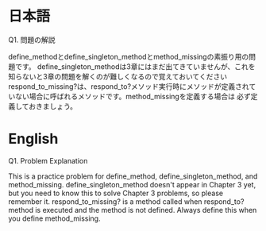 # 日本語

Q1. 問題の解説

define_methodとdefine_singleton_methodとmethod_missingの素振り用の問題です。
define_singleton_methodは3章にはまだ出てきていませんが、これを知らないと3章の問題を解くのが難しくなるので覚えておいてください
respond_to_missing?は、respond_to?メソッド実行時にメソッドが定義されていない場合に呼ばれるメソッドです。method_missingを定義する場合は
必ず定義しておきましょう。

# English

Q1. Problem Explanation

This is a practice problem for define_method, define_singleton_method, and method_missing.
define_singleton_method doesn't appear in Chapter 3 yet, but you need to know this to solve Chapter 3 problems, so please remember it.
respond_to_missing? is a method called when respond_to? method is executed and the method is not defined. Always define this when you define method_missing.
